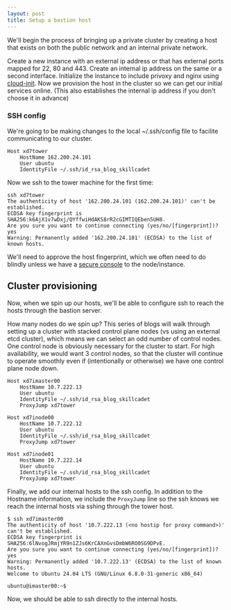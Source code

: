 ```yaml
---
layout: post
title: Setup a bastion host
---
```


We'll begin the process of bringing up a private cluster by creating a host that exists on both the public network and an internal private network.

Create a new instance with an external ip address or that has external ports mapped for 22, 80 and 443.  Create an internal ip address on the same or a second interface.
Initialize the instance to include privoxy and nginx using [cloud-init](https://github.com/iweave/xd7k8s/blob/main/cloud-init/cloud-init-ubuntu2404-proxy-xd7tower.yaml).
Now we provision the host in the cluster so we can get our initial services online. (This also establishes the internal ip address if you don't choose it in advance)


### SSH config

We're going to be making changes to the local ~/.ssh/config file to facilite communicating to our cluster.

```
Host xd7tower
    HostName 162.200.24.101
    User ubuntu
    IdentityFile ~/.ssh/id_rsa_blog_skillcadet
```

Now we ssh to the tower machine for the first time:

```
ssh xd7tower
The authenticity of host '162.200.24.101 (162.200.24.101)' can't be established.
ECDSA key fingerprint is SHA256:k6AjX1v7wDxj/QYffwiHdAKS8rR2cGIMTIQEben5UH8.
Are you sure you want to continue connecting (yes/no/[fingerprint])? yes
Warning: Permanently added '162.200.24.101' (ECDSA) to the list of known hosts.
```

We'll need to approve the host fingerprint, which we often need to do blindly unless we have a [secure console](https://blog.skillcadet.com/extras/verify-ssh-fingerprint.html) to the node/instance.


## Cluster provisioning

Now, when we spin up our hosts, we'll be able to configure ssh to reach the hosts through the bastion server.

How many nodes do we spin up? This series of blogs will walk through setting up a cluster with stacked control plane nodes (vs using an external etcd cluster), which means we can select an odd number of control nodes.  One control node is obviously necessary for the cluster to start. For high availability, we would want 3 control nodes, so that the cluster will continue to operate smoothly even if (intentionally or otherwise) we have one control plane node down.

```
Host xd7imaster00
    HostName 10.7.222.13
    User ubuntu
    IdentityFile ~/.ssh/id_rsa_blog_skillcadet
    ProxyJump xd7tower

Host xd7inode00
    HostName 10.7.222.12
    User ubuntu
    IdentityFile ~/.ssh/id_rsa_blog_skillcadet
    ProxyJump xd7tower

Host xd7inode01
    HostName 10.7.222.14
    User ubuntu
    IdentityFile ~/.ssh/id_rsa_blog_skillcadet
    ProxyJump xd7tower
```

Finally, we add our internal hosts to the ssh config.  In addition to the Hostname information, we include the `ProxyJump` line so the ssh knows we reach the internal hosts via sshing through the tower host.

```
$ ssh xd7imaster00
The authenticity of host '10.7.222.13 (<no hostip for proxy command>)' can't be established.
ECDSA key fingerprint is SHA256:6lNvogJRmjYR9n1ZJs6KrCAXnGvsDmbW6RO0SG9DPvE.
Are you sure you want to continue connecting (yes/no/[fingerprint])? yes
Warning: Permanently added '10.7.222.13' (ECDSA) to the list of known hosts.
Welcome to Ubuntu 24.04 LTS (GNU/Linux 6.8.0-31-generic x86_64)

ubuntu@imaster00:~$
```

Now, we should be able to ssh directly to the internal hosts.
